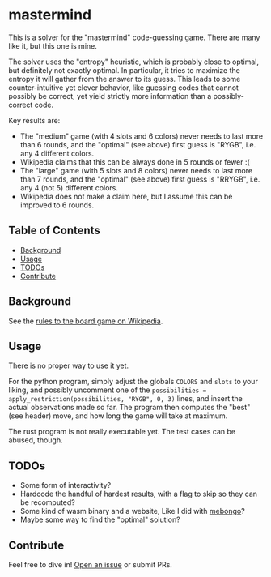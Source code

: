# mastermind

This is a solver for the "mastermind" code-guessing game. There are many like it, but this one is mine.

The solver uses the "entropy" heuristic, which is probably close to optimal,
but definitely not exactly optimal. In particular, it tries to maximize the
entropy it will gather from the answer to its guess. This leads to some
counter-intuitive yet clever behavior, like guessing codes that cannot
possibly be correct, yet yield strictly more information than a
possibly-correct code.

Key results are:
- The "medium" game (with 4 slots and 6 colors) never needs to last more than 6 rounds, and the "optimal" (see above) first guess is "RYGB", i.e. any 4 different colors.
- Wikipedia claims that this can be always done in 5 rounds or fewer :(
- The "large" game (with 5 slots and 8 colors) never needs to last more than 7 rounds, and the "optimal" (see above) first guess is "RRYGB", i.e. any 4 (not 5) different colors.
- Wikipedia does not make a claim here, but I assume this can be improved to 6 rounds.

## Table of Contents

- [Background](#background)
- [Usage](#usage)
- [TODOs](#todos)
- [Contribute](#contribute)

## Background

See the [rules to the board game on Wikipedia](https://en.wikipedia.org/wiki/Mastermind_(board_game)).

## Usage

There is no proper way to use it yet.

For the python program, simply adjust the globals `COLORS` and `slots` to your
liking, and possibly uncomment one of the `possibilities =
apply_restriction(possibilities, "RYGB", 0, 3)` lines, and insert the actual
observations made so far. The program then computes the "best" (see header)
move, and how long the game will take at maximum.

The rust program is not really executable yet. The test cases can be abused, though.

## TODOs

* Some form of interactivity?
* Hardcode the handful of hardest results, with a flag to skip so they can be recomputed?
* Some kind of wasm binary and a website, Like I did with [mebongo](https://benwiederhake.github.io/mebongo/)?
* Maybe some way to find the "optimal" solution?

## Contribute

Feel free to dive in! [Open an issue](https://github.com/BenWiederhake/mastermind/issues/new) or submit PRs.
